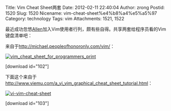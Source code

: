 Title: Vim Cheat Sheet两套
Date: 2012-02-11 22:40:04
Author: zrong
Postid: 1520
Slug: 1520
Nicename: vim-cheat-sheet%e4%b8%a4%e5%a5%97
Category: technology
Tags: vim
Attachments: 1521, 1522

最近成功忽悠[Allen](http://www.cnblogs.com/yihuiso)加入Vim使用者行列，颇有些自得。共享两套给程序员看的Vim键盘清单吧：

来自于<http://michael.peopleofhonoronly.com/vim/>：<!--more-->

[![](/wp-content/uploads/2012/02/vim_cheat_sheet_for_programmers_print-1024x791.png "vim_cheat_sheet_for_programmers_print")](/wp-content/uploads/2012/02/vim_cheat_sheet_for_programmers_print.png)

[download id="102"]

下面这个来自于<http://www.viemu.com/a_vi_vim_graphical_cheat_sheet_tutorial.html>：

[![](/wp-content/uploads/2012/02/vi-vim-cheat-sheet.png "vi-vim-cheat-sheet")](/wp-content/uploads/2012/02/vi-vim-cheat-sheet.png)

[download id="103"]

